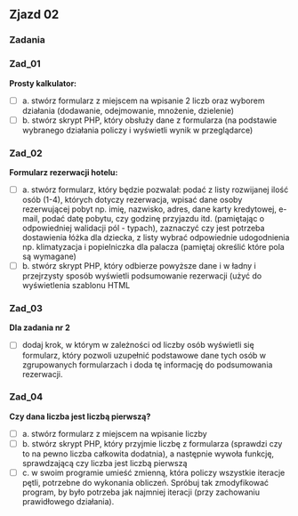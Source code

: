 ## Zjazd 02 

### Zadania 

### Zad_01 
**Prosty kalkulator:**
- [ ] a. stwórz formularz z miejscem na wpisanie 2 liczb oraz wyborem działania (dodawanie, odejmowanie, mnożenie, dzielenie)
- [ ] b. stwórz skrypt PHP, który obsłuży dane z formularza (na podstawie wybranego działania policzy i wyświetli wynik w przeglądarce)
### Zad_02
**Formularz rezerwacji hotelu:**
- [ ] a. stwórz formularz, który będzie pozwalał: podać z listy rozwijanej ilość osób (1-4), których dotyczy rezerwacja, wpisać dane osoby rezerwującej pobyt np. imię, nazwisko, adres, dane karty kredytowej, e-mail, podać datę pobytu, czy godzinę przyjazdu itd. (pamiętając o odpowiedniej walidacji pól - typach), zaznaczyć czy jest potrzeba dostawienia łóżka dla dziecka, z listy wybrać odpowiednie udogodnienia np. klimatyzacja i popielniczka dla palacza (pamiętaj określić które pola są wymagane)
- [ ] b. stwórz skrypt PHP, który odbierze powyższe dane i w ładny i przejrzysty sposób wyświetli podsumowanie rezerwacji (użyć do wyświetlenia szablonu HTML
### Zad_03
**Dla zadania nr 2** 
- [ ] dodaj krok, w którym w zależności od liczby osób wyświetli się formularz, który pozwoli uzupełnić podstawowe dane tych osób w zgrupowanych formularzach i doda tę informację do podsumowania rezerwacji.
### Zad_04
**Czy dana liczba jest liczbą pierwszą?**
- [ ] a. stwórz formularz z miejscem na wpisanie liczby
- [ ] b. stwórz skrypt PHP, który przyjmie liczbę z formularza (sprawdzi czy to na pewno liczba całkowita dodatnia), a następnie wywoła funkcję, sprawdzającą czy liczba jest liczbą pierwszą
- [ ] c. w swoim programie umieść zmienną, która policzy wszystkie iteracje pętli, potrzebne do wykonania obliczeń. Spróbuj tak zmodyfikować program, by było potrzeba jak najmniej iteracji (przy zachowaniu prawidłowego działania).
